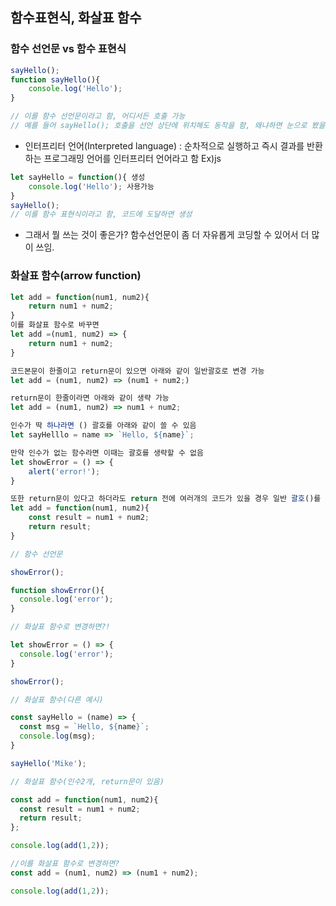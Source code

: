 ## 함수표현식, 화살표 함수

### 함수 선언문 vs 함수 표현식

```js
sayHello();
function sayHello(){
	console.log('Hello');
}

// 이를 함수 선언문이라고 함, 어디서든 호출 가능
// 예를 들어 sayHello(); 호출을 선언 상단에 위치해도 동작을 함, 왜냐하면 눈으로 봤을때는 저 모습이지만 자바스크립트 내부 알고리즘으로 인해 초기화 단계에서 코드에 선언된 모든 함수 모임을 먼저 찾아서 생성 해놓는다. 이에 함수에 대한 사용가능 범위가 늘어나서 가능함. 이를 호이스팅(hoisting)이라고 한다. 코드위치가 실제로 올라간다는 뜻은 아님!
```

* 인터프리터 언어(Interpreted language) : 순차적으로 실행하고 즉시 결과를 반환하는 프로그래밍 언어를 인터프리터 언어라고 함 Ex)js

```js
let sayHello = function(){ 생성 
	console.log('Hello'); 사용가능
}
sayHello();
// 이를 함수 표현식이라고 함, 코드에 도달하면 생성
```
- 그래서 뭘 쓰는 것이 좋은가? 
함수선언문이 좀 더 자유롭게 코딩할 수 있어서 더 많이 쓰임.

### 화살표 함수(arrow function)
```js
let add = function(num1, num2){
	return num1 + num2;
}
이를 화살표 함수로 바꾸면
let add =(num1, num2) => {
	return num1 + num2;
}

코드본문이 한줄이고 return문이 있으면 아래와 같이 일반괄호로 변경 가능
let add = (num1, num2) => (num1 + num2;)

return문이 한줄이라면 아래와 같이 생략 가능
let add = (num1, num2) => num1 + num2;

인수가 딱 하나라면 () 괄호를 아래와 같이 쓸 수 있음
let sayHelllo = name => `Hello, ${name}`;

만약 인수가 없는 함수라면 이때는 괄호를 생략할 수 없음
let showError = () => {
	alert('error!');
}

또한 return문이 있다고 하더라도 return 전에 여러개의 코드가 있을 경우 일반 괄호()를 사용할 수 없음
let add = function(num1, num2){
	const result = num1 + num2;
	return result;
}
```

```js
// 함수 선언문

showError();

function showError(){
  console.log('error');
}

// 화살표 함수로 변경하면?!

let showError = () => {
  console.log('error');
}

showError();
```

``` js
// 화살표 함수(다른 예시)

const sayHello = (name) => {
  const msg = `Hello, ${name}`;
  console.log(msg);
}

sayHello('Mike');
```
```js
// 화살표 함수(인수2개, return문이 있음)

const add = function(num1, num2){
  const result = num1 + num2;
  return result;
};

console.log(add(1,2));

//이를 화살표 함수로 변경하면?
const add = (num1, num2) => (num1 + num2);

console.log(add(1,2));
```
